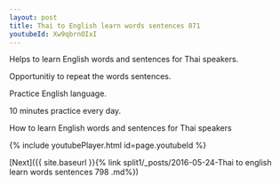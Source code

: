 ```yaml
---
layout: post
title: Thai to English learn words sentences 871 
youtubeId: Xw9qbrnOIxI
---
```

 
 
Helps to learn English words and sentences for Thai speakers.

Opportunitiy to repeat the words sentences. 

Practice English language. 
 
10 minutes practice every day. 
 
How to learn English words and sentences for Thai speakers 
 
{% include youtubePlayer.html id=page.youtubeId %}
 
 
[Next]({{ site.baseurl }}{% link  split1/_posts/2016-05-24-Thai to english learn words sentences 798 .md%})
 
